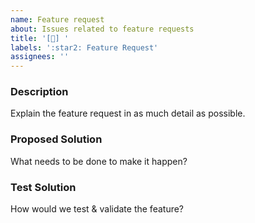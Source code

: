```yaml
---
name: Feature request
about: Issues related to feature requests
title: '[🌟] '
labels: ':star2: Feature Request'
assignees: ''
---
```


### Description

Explain the feature request in as much detail as possible.

### Proposed Solution

What needs to be done to make it happen?

### Test Solution

How would we test & validate the feature?
